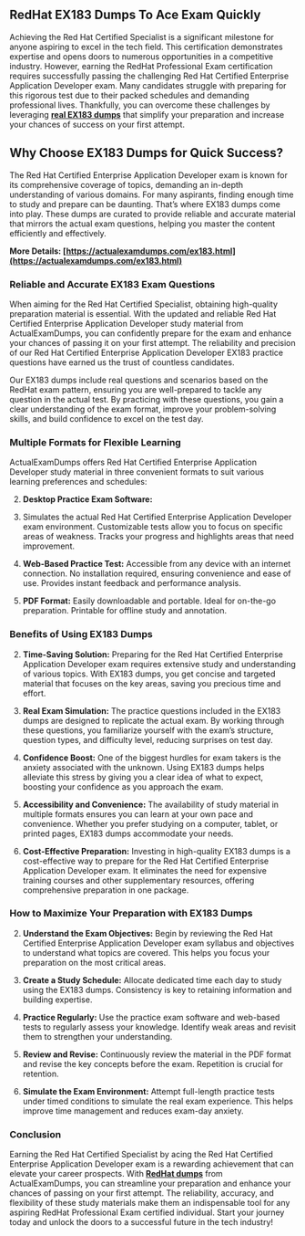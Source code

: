 ## **RedHat**  **EX183 Dumps To Ace Exam Quickly**

Achieving the Red Hat Certified Specialist is a significant milestone for anyone aspiring to excel in the tech field. This certification demonstrates expertise and opens doors to numerous opportunities in a competitive industry. However, earning the RedHat Professional Exam certification requires successfully passing the challenging Red Hat Certified Enterprise Application Developer exam. Many candidates struggle with preparing for this rigorous test due to their packed schedules and demanding professional lives. Thankfully, you can overcome these challenges by leveraging  **[real EX183 dumps](https://actualexamdumps.com/ex183.html)**  that simplify your preparation and increase your chances of success on your first attempt.

## **Why Choose EX183 Dumps for Quick Success?**

The Red Hat Certified Enterprise Application Developer exam is known for its comprehensive coverage of topics, demanding an in-depth understanding of various domains. For many aspirants, finding enough time to study and prepare can be daunting. That’s where EX183 dumps come into play. These dumps are curated to provide reliable and accurate material that mirrors the actual exam questions, helping you master the content efficiently and effectively.

**More Details:  [https://actualexamdumps.com/ex183.html](https://actualexamdumps.com/ex183.html)**

### **Reliable and Accurate EX183 Exam Questions**

When aiming for the Red Hat Certified Specialist, obtaining high-quality preparation material is essential. With the updated and reliable Red Hat Certified Enterprise Application Developer study material from ActualExamDumps, you can confidently prepare for the exam and enhance your chances of passing it on your first attempt. The reliability and precision of our Red Hat Certified Enterprise Application Developer EX183 practice questions have earned us the trust of countless candidates.

Our EX183 dumps include real questions and scenarios based on the RedHat exam pattern, ensuring you are well-prepared to tackle any question in the actual test. By practicing with these questions, you gain a clear understanding of the exam format, improve your problem-solving skills, and build confidence to excel on the test day.

### **Multiple Formats for Flexible Learning**

ActualExamDumps offers Red Hat Certified Enterprise Application Developer study material in three convenient formats to suit various learning preferences and schedules:

2.  **Desktop Practice Exam Software:**
    
3.  Simulates the actual Red Hat Certified Enterprise Application Developer exam environment. Customizable tests allow you to focus on specific areas of weakness. Tracks your progress and highlights areas that need improvement.
    
4.  **Web-Based Practice Test:**  Accessible from any device with an internet connection. No installation required, ensuring convenience and ease of use. Provides instant feedback and performance analysis.
    
5.  **PDF Format:**  Easily downloadable and portable. Ideal for on-the-go preparation. Printable for offline study and annotation.
    

### **Benefits of Using EX183 Dumps**

2.  **Time-Saving Solution:**  Preparing for the Red Hat Certified Enterprise Application Developer exam requires extensive study and understanding of various topics. With EX183 dumps, you get concise and targeted material that focuses on the key areas, saving you precious time and effort.
    
3.  **Real Exam Simulation:**  The practice questions included in the EX183 dumps are designed to replicate the actual exam. By working through these questions, you familiarize yourself with the exam’s structure, question types, and difficulty level, reducing surprises on test day.
    
4.  **Confidence Boost:**  One of the biggest hurdles for exam takers is the anxiety associated with the unknown. Using EX183 dumps helps alleviate this stress by giving you a clear idea of what to expect, boosting your confidence as you approach the exam.
    
5.  **Accessibility and Convenience:**  The availability of study material in multiple formats ensures you can learn at your own pace and convenience. Whether you prefer studying on a computer, tablet, or printed pages, EX183 dumps accommodate your needs.
    
6.  **Cost-Effective Preparation:**  Investing in high-quality EX183 dumps is a cost-effective way to prepare for the Red Hat Certified Enterprise Application Developer exam. It eliminates the need for expensive training courses and other supplementary resources, offering comprehensive preparation in one package.
    

### **How to Maximize Your Preparation with EX183 Dumps**

2.  **Understand the Exam Objectives:**  Begin by reviewing the Red Hat Certified Enterprise Application Developer exam syllabus and objectives to understand what topics are covered. This helps you focus your preparation on the most critical areas.
    
3.  **Create a Study Schedule:**  Allocate dedicated time each day to study using the EX183 dumps. Consistency is key to retaining information and building expertise.
    
4.  **Practice Regularly:**  Use the practice exam software and web-based tests to regularly assess your knowledge. Identify weak areas and revisit them to strengthen your understanding.
    
5.  **Review and Revise:**  Continuously review the material in the PDF format and revise the key concepts before the exam. Repetition is crucial for retention.
    
6.  **Simulate the Exam Environment:**  Attempt full-length practice tests under timed conditions to simulate the real exam experience. This helps improve time management and reduces exam-day anxiety.
    

### **Conclusion**

Earning the Red Hat Certified Specialist by acing the Red Hat Certified Enterprise Application Developer exam is a rewarding achievement that can elevate your career prospects. With  **[RedHat dumps](https://actualexamdumps.com/redhat-certification.html)**  from ActualExamDumps, you can streamline your preparation and enhance your chances of passing on your first attempt. The reliability, accuracy, and flexibility of these study materials make them an indispensable tool for any aspiring RedHat Professional Exam certified individual. Start your journey today and unlock the doors to a successful future in the tech industry!
